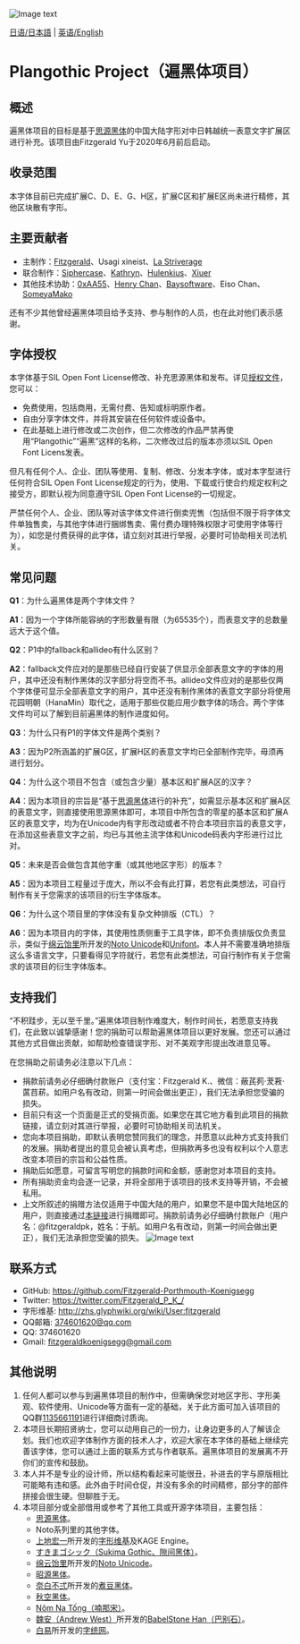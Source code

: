 ![Image text](https://github.com/Fitzgerald-Porthmouth-Koenigsegg/Plangothic/blob/main/pic/31.png)

[日语/日本語](README.ja.md) | [英语/English](README.en.md)

# Plangothic Project（遍黑体项目）

## 概述
遍黑体项目的目标是基于[思源黑体](https://github.com/adobe-fonts/source-han-sans)的中国大陆字形对中日韩越统一表意文字扩展区进行补充。该项目由Fitzgerald Yu于2020年6月前后启动。

## 收录范围

本字体目前已完成扩展C、D、E、G、H区，扩展C区和扩展E区尚未进行精修，其他区块散有字形。

## 主要贡献者
- 主制作：[Fitzgerald](https://github.com/Fitzgerald-Porthmouth-Koenigsegg)、Usagi xineist、[La Striverage](https://github.com/Lastriverage)
- 联合制作：[Siphercase](https://github.com/Siphercase)、[Kathryn](https://github.com/KathrynCG)、[Hulenkius](https://github.com/Hulenkius)、[Xiuer](https://github.com/Steve-Yuu)
- 其他技术协助：[0xAA55](https://github.com/0xAA55)、[Henry Chan](https://github.com/hfhchan)、[Baysoftware](https://github.com/yi-bai)、Eiso Chan、[SomeyaMako](https://github.com/SomeyaMako)

还有不少其他曾经遍黑体项目给予支持、参与制作的人员，也在此对他们表示感谢。

## 字体授权
本字体基于SIL Open Font License修改、补充思源黑体和发布。详见[授权文件](LICENSE.txt)，您可以：

- 免费使用，包括商用，无需付费、告知或标明原作者。
- 自由分享字体文件，并将其安装在任何软件或设备中。
- 在此基础上进行修改或二次创作，但二次修改的作品严禁再使用“Plangothic”“遍黑”这样的名称，二次修改过后的版本亦须以SIL Open Font Licens发表。

但凡有任何个人、企业、团队等使用、复制、修改、分发本字体，或对本字型进行任何符合SIL Open Font License规定的行为，使用、下载或行使合约规定权利之接受方，即默认视为同意遵守SIL Open Font License的一切规定。

严禁任何个人、企业、团队等对该字体文件进行倒卖兜售（包括但不限于将字体文件单独售卖，与其他字体进行捆绑售卖、需付费办理特殊权限才可使用字体等行为），如您是付费获得的此字体，请立刻对其进行举报，必要时可协助相关司法机关。

## 常见问题
**Q1**：为什么遍黑体是两个字体文件？

**A1**：因为一个字体所能容纳的字形数量有限（为65535个），而表意文字的总数量远大于这个值。

**Q2**：P1中的fallback和allideo有什么区别？

**A2**：fallback文件应对的是那些已经自行安装了供显示全部表意文字的字体的用户，其中还没有制作黑体的汉字部分将空而不书。allideo文件应对的是那些仅两个字体便可显示全部表意文字的用户，其中还没有制作黑体的表意文字部分将使用花园明朝（HanaMin）取代之，适用于那些仅能应用少数字体的场合。两个字体文件均可以了解到目前遍黑体的制作进度如何。

**Q3**：为什么只有P1的字体文件是两个类别？

**A3**：因为P2所涵盖的扩展G区，扩展H区的表意文字均已全部制作完毕，毋须再进行划分。

**Q4**：为什么这个项目不包含（或包含少量）基本区和扩展A区的汉字？

**A4**：因为本项目的宗旨是“基于[思源黑体](https://github.com/adobe-fonts/source-han-sans)进行的补充”，如需显示基本区和扩展A区的表意文字，则直接使用思源黑体即可，本项目中所包含的零星的基本区和扩展A区的表意文字，均为在Unicode内有字形改动或者不符合本项目宗旨的表意文字，在添加这些表意文字之前，均已与其他主流字体和Unicode码表内字形进行过比对。

**Q5**：未来是否会做包含其他字重（或其他地区字形）的版本？

**A5**：因为本项目工程量过于庞大，所以不会有此打算，若您有此类想法，可自行制作有关于您需求的该项目的衍生字体版本。

**Q6**：为什么这个项目里的字体没有复杂文种排版（CTL）？

**A6**：因为本项目内的字体，其使用性质侧重于工具字体，即不负责排版仅负责显示，类似于[绵云饴里](https://github.com/MY1L)所开发的[Noto Unicode](https://github.com/MY1L/Unicode/tree/main/NotoUnicode)和[Unifont](https://unifoundry.com/unifont)。本人并不需要准确地排版这么多语言文字，只要看得见字符就行，若您有此类想法，可自行制作有关于您需求的该项目的衍生字体版本。

## 支持我们
“不积跬步，无以至千里。”遍黑体项目制作难度大，制作时间长，若愿意支持我们，在此致以诚挚感谢！您的捐助可以帮助遍黑体项目以更好发展。您还可以通过其他方式目做出贡献，如帮助检查错误字形、对不美观字形提出改进意见等。

在您捐助之前请务必注意以下几点：
- 捐款前请务必仔细确付款账户（支付宝：Fitzgerald K.、微信：蔽芪茢·茇䓮·蓲䒤菥。如用户名有改动，则第一时间会做出更正），我们无法承担您受骗的损失。
- 目前只有这一个页面是正式的受捐页面。如果您在其它地方看到此项目的捐款链接，请立刻对其进行举报，必要时可协助相关司法机关。
- 您向本项目捐助，即默认表明您赞同我们的理念，并愿意以此种方式支持我们的发展。捐助者提出的意见会被认真考虑，但捐款再多也没有权利以个人意志改变本项目的宗旨和公益性质。
- 捐助后如愿意，可留言写明您的捐款时间和金额，感谢您对本项目的支持。
- 所有捐助资金均会逐一记录，并将全部用于该项目的技术支持等开销，不会被私用。
- 上文所叙述的捐赠方法仅适用于中国大陆的用户，如果您不是中国大陆地区的用户，则直接通过[本链接](https://paypal.me/fitzgeraldpk?country.x=C2&locale.x=zh_XC)进行捐赠即可。捐款前请务必仔细确付款账户（用户名：@fitzgeraldpk，姓名：于航。如用户名有改动，则第一时间会做出更正），我们无法承担您受骗的损失。
![Image text](https://github.com/Fitzgerald-Porthmouth-Koenigsegg/Plangothic/blob/main/pic/1650383987393.jpg)

## 联系方式
- GitHub: https://github.com/Fitzgerald-Porthmouth-Koenigsegg
- Twitter: https://twitter.com/Fitzgerald_P_K_/
- 字形维基: http://zhs.glyphwiki.org/wiki/User:fitzgerald
- QQ邮箱: 374601620@qq.com
- QQ: 374601620
- Gmail: fitzgeraldkoenigsegg@gmail.com

## 其他说明
1. 任何人都可以参与到遍黑体项目的制作中，但需确保您对地区字形、字形美观、软件使用、Unicode等方面有一定的基础，关于此方面可加入该项目的QQ群[1135661191](https://jq.qq.com/?_wv=1027&k=xRTzFAfD)进行详细商讨质询。
2. 本项目长期招贤纳士，您可以动用自己的一份力，让身边更多的人了解该企划。我们也欢迎字体制作方面的技术人才，欢迎大家在本字体的基础上继续完善该字体，您可以通过上面的联系方式与作者联系。遍黑体项目的发展离不开你们的宣传和鼓励。
3. 本人并不是专业的设计师，所以结构看起来可能很丑，补进去的字与原版相比可能略有违和感。此外由于时间仓促，并没有多余的时间精修，部分字的部件拼接会很生硬。但聊胜于无。
4. 本项目部分或全部借用或参考了其他工具或开源字体项目，主要包括：
    - [思源黑体](https://github.com/adobe-fonts/source-han-sans)。
    - Noto系列里的其他字体。
    - [上地宏一](https://twitter.com/kamichikoichi)所开发的[字形维基](https://glyphwiki.org/wiki/GlyphWiki:%e3%83%a1%e3%82%a4%e3%83%b3%e3%83%9a%e3%83%bc%e3%82%b8)及KAGE Engine。
    - [すきまゴシック（Sukima Gothic、隙间黑体）](https://oppekebekkanko.booth.pm/items/2117070)。
    - [绵云饴里](https://github.com/MY1L)所开发的[Noto Unicode](https://github.com/MY1L/Unicode/tree/main/NotoUnicode)。
    - [昭源黑体](https://github.com/chiron-fonts/chiron-hei-hk)。
    - [奈白不弍](https://github.com/Buernia)所开发的[煮豆黑体](https://github.com/Buernia/Zhudou-Sans)。
    - [秋空黑体](https://github.com/ChiuMing-Neko/ChiuKongGothic)。
    - [Nôm Na Tống（喃那宋）](https://github.com/nomfoundation/font)。
    - [魏安（Andrew West）](https://twitter.com/BabelStone)所开发的[BabelStone Han（巴别石）](https://www.babelstone.co.uk/Fonts/index.html)。
    - [白易](https://github.com/yi-bai)所开发的[字统网](https://zi.tools)。
